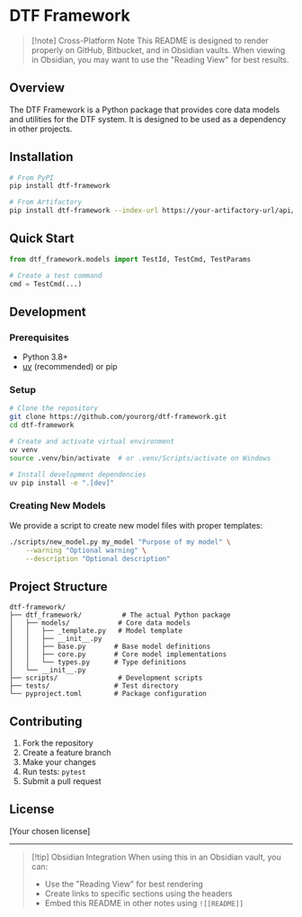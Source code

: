 # DTF Framework

> [!note] Cross-Platform Note
> This README is designed to render properly on GitHub, Bitbucket, and in Obsidian vaults.
> When viewing in Obsidian, you may want to use the "Reading View" for best results.

## Overview

The DTF Framework is a Python package that provides core data models and utilities for the DTF system.
It is designed to be used as a dependency in other projects.

## Installation

```bash
# From PyPI
pip install dtf-framework

# From Artifactory
pip install dtf-framework --index-url https://your-artifactory-url/api/pypi/pypi/simple
```

## Quick Start

```python
from dtf_framework.models import TestId, TestCmd, TestParams

# Create a test command
cmd = TestCmd(...)
```

## Development

### Prerequisites

- Python 3.8+
- [uv](https://github.com/astral-sh/uv) (recommended) or pip

### Setup

```bash
# Clone the repository
git clone https://github.com/yourorg/dtf-framework.git
cd dtf-framework

# Create and activate virtual environment
uv venv
source .venv/bin/activate  # or .venv/Scripts/activate on Windows

# Install development dependencies
uv pip install -e ".[dev]"
```

### Creating New Models

We provide a script to create new model files with proper templates:

```bash
./scripts/new_model.py my_model "Purpose of my model" \
    --warning "Optional warning" \
    --description "Optional description"
```

## Project Structure

```
dtf-framework/
├── dtf_framework/          # The actual Python package
│   ├── models/            # Core data models
│   │   ├── _template.py   # Model template
│   │   ├── __init__.py
│   │   ├── base.py       # Base model definitions
│   │   ├── core.py       # Core model implementations
│   │   └── types.py      # Type definitions
│   └── __init__.py
├── scripts/               # Development scripts
├── tests/                # Test directory
└── pyproject.toml        # Package configuration
```

## Contributing

1. Fork the repository
2. Create a feature branch
3. Make your changes
4. Run tests: `pytest`
5. Submit a pull request

## License

[Your chosen license]

---

> [!tip] Obsidian Integration
> When using this in an Obsidian vault, you can:
> - Use the "Reading View" for best rendering
> - Create links to specific sections using the headers
> - Embed this README in other notes using `![[README]]` 